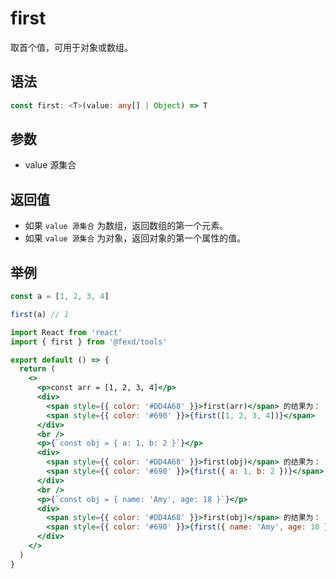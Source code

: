 # first

取首个值，可用于对象或数组。

## 语法

```ts
const first: <T>(value: any[] | Object) => T
```

## 参数

- value 源集合

## 返回值

- 如果 `value 源集合` 为数组，返回数组的第一个元素。
- 如果 `value 源集合` 为对象，返回对象的第一个属性的值。

## 举例

```javascript
const a = [1, 2, 3, 4]

first(a) // 1
```

```jsx
import React from 'react'
import { first } from '@fexd/tools'

export default () => {
  return (
    <>
      <p>const arr = [1, 2, 3, 4]</p>
      <div>
        <span style={{ color: '#DD4A68' }}>first(arr)</span> 的结果为：
        <span style={{ color: '#690' }}>{first([1, 2, 3, 4])}</span>
      </div>
      <br />
      <p>{`const obj = { a: 1, b: 2 }`}</p>
      <div>
        <span style={{ color: '#DD4A68' }}>first(obj)</span> 的结果为：
        <span style={{ color: '#690' }}>{first({ a: 1, b: 2 })}</span>
      </div>
      <br />
      <p>{`const obj = { name: 'Amy', age: 18 }`}</p>
      <div>
        <span style={{ color: '#DD4A68' }}>first(obj)</span> 的结果为：
        <span style={{ color: '#690' }}>{first({ name: 'Amy', age: 18 })}</span>
      </div>
    </>
  )
}
```
